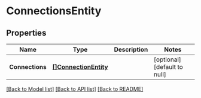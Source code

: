 # ConnectionsEntity

## Properties
Name | Type | Description | Notes
------------ | ------------- | ------------- | -------------
**Connections** | [**[]ConnectionEntity**](ConnectionEntity.md) |  | [optional] [default to null]

[[Back to Model list]](../pkg/nifi/README.md#documentation-for-models) [[Back to API list]](../pkg/nifi/README.md#documentation-for-api-endpoints) [[Back to README]](../pkg/nifi/README.md)


